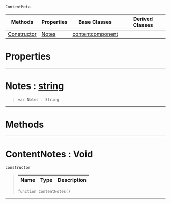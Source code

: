  `ContentMeta`

|Methods|Properties|Base Classes|Derived Classes|
|---|---|---|---|
|[ Constructor](https://plasmaengine.github.io/PlasmaDocs/Plasma1/C++/code_reference/class_reference/contentnotes.markdown#contentnotes-void)|[ Notes](https://plasmaengine.github.io/PlasmaDocs/Plasma1/C++/code_reference/class_reference/contentnotes.markdown#notes-plasma-engine-docume)|[contentcomponent](https://plasmaengine.github.io/PlasmaDocs/Plasma1/C++/code_reference/class_reference/contentcomponent.markdown)| |


 #  Properties


---  
 #  Notes : [string](https://plasmaengine.github.io/PlasmaDocs/Plasma1/C++/code_reference/lightning_base_types/string.markdown)

> 
> ``` lang=cpp, name=Lightning
> var Notes : String


---  
 #  Methods


---  
 #  ContentNotes : Void

 `constructor`

> 
> |Name|Type|Description|
> |---|---|---|
> ``` lang=cpp, name=Lightning
> function ContentNotes()
> ``` 


---  
 

 